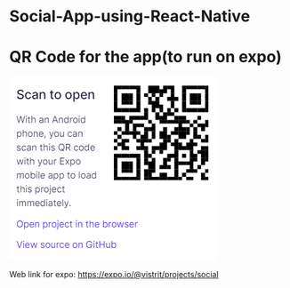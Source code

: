 # Social-App-using-React-Native

# QR Code for the app(to run on expo)

![QR](QR.png)

Web link for expo: https://expo.io/@vistrit/projects/social